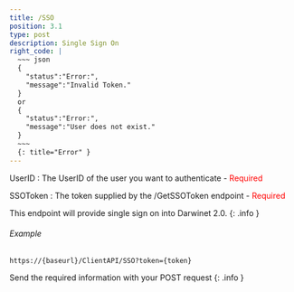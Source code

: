 ```yaml
---
title: /SSO
position: 3.1
type: post
description: Single Sign On
right_code: |
  ~~~ json
  {
    "status":"Error:",
    "message":"Invalid Token."
  }
  or
  {
    "status":"Error:",
    "message":"User does not exist."
  }
  ~~~
  {: title="Error" }
---
```

UserID
: The UserID of the user you want to authenticate - <span style="color: red">Required</span>

SSOToken
: The token supplied by the /GetSSOToken endpoint - <span style="color: red">Required</span>

This endpoint will provide single sign on into Darwinet 2.0.
{: .info }

###### Example

```
https://{baseurl}/ClientAPI/SSO?token={token}
```
Send the required information with your POST request
{: .info }
<!-- Lists all the photos you have access to. You can paginate by using the parameters listed above.

~~~ javascript
$.get("http://api.myapp.com/books/", { "token": "YOUR_APP_KEY"}, function(data) {
  alert(data);
});
~~~
{: title="jQuery" }

~~~ python
r = requests.get("http://api.myapp.com/books/", token="YOUR_APP_KEY")
print r.text
~~~
{: title="Python" }

~~~ javascript
var request = require("request");
request("http://api.myapp.com/books?token=YOUR_APP_KEY", function (error, response, body) {
  if (!error && response.statusCode == 200) {
    console.log(body);
  }
});
~~~
{: title="Node.js" }

~~~ bash
curl http://sampleapi.readme.com/orders?key=YOUR_APP_KEY
~~~
{: title="Curl" } -->
